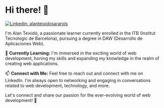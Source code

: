 # Hi there! 👋

[![Linkedin: alanteixidosararols](https://img.shields.io/badge/-alanteixidosararols-blue?style=flat-square&logo=Linkedin&logoColor=white&link=https://www.linkedin.com/in/alanteixidosararols)](https://www.linkedin.com/in/alanteixidosararols)


I'm Alan Teixidó, a passionate learner currently enrolled in the ITB (Institut Tecnologic de Barcelona), pursuing a degree in DAW (Desarrollo de Aplicaciones Web).

🌱 **Currently Learning:**
I'm immersed in the exciting world of web development, honing my skills and expanding my knowledge in the realm of creating web applications.

📫 **Connect with Me:**
Feel free to reach out and connect with me on LinkedIn. I'm always open to networking and engaging in conversations related to web development, technology, and more.

Let's connect and share our passion for the ever-evolving world of web development! 🚀
